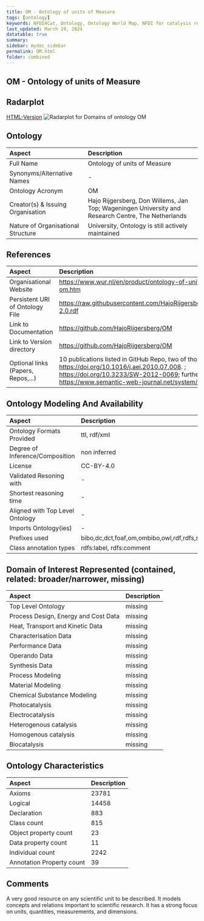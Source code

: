 ```yaml
---
title: OM - Ontology of units of Measure
tags: [ontology]
keywords: NFDI4Cat, Ontology, Ontology World Map, NFDI for catalysis related research, semantic web
last_updated: March 19, 2024
datatable: true
summary:
sidebar: mydoc_sidebar
permalink: OM.html
folder: combined
---
```

## OM - Ontology of units of Measure


 ## Radarplot 

 [HTML-Version](../radarplots/Radarplot_OM.html) ![Radarplot for Domains of ontology OM](../radarplots/Radarplot_OM.svg) 
## Ontology

|Aspect |Description| 
 |:---|:---|
| Full Name | Ontology of units of Measure |
| Synonyms/Alternative Names | - |
| Ontology Acronym | OM |
| Creator(s) & Issuing Organisation | Hajo Rijgersberg, Don Willems, Jan Top; Wageningen University and Research Centre, The Netherlands |
| Nature of Organisational Structure | University, Ontology is still actively maintained |

## References

|Aspect |Description| 
 |:---|:---|
| Organisational Website | https://www.wur.nl/en/product/ontology-of-units-of-measure-om.htm |
| Persistent URI of Ontology File | https://raw.githubusercontent.com/HajoRijgersberg/OM/master/om-2.0.rdf |
| Link to Documentation | https://github.com/HajoRijgersberg/OM |
| Link to Version directory | https://github.com/HajoRijgersberg/OM |
| Optional links (Papers, Repos,...) | 10 publications listed in GitHub Repo, two of those are: https://doi.org/10.1016/j.aei.2010.07.008. ; https://doi.org/10.3233/SW-2012-0069; further interesting read: https://www.semantic-web-journal.net/system/files/swj1825.pdf |

## Ontology Modeling And Availability

|Aspect |Description| 
 |:---|:---|
| Ontology Formats Provided | ttl, rdf/xml |
| Degree of Inference/Composition | non inferred |
| License | CC-BY-4.0 |
| Validated Resoning with | - |
| Shortest reasoning time | - |
| Aligned with Top Level Ontology | - |
| Imports Ontology(ies) | - |
| Prefixes used | bibo,dc,dct,foaf,om,ombibo,owl,rdf,rdfs,skos,wv,xml,xsd |
| Class annotation types | rdfs:label, rdfs:comment |

## Domain of Interest Represented (contained, related: broader/narrower, missing)

|Aspect |Description| 
 |:---|:---|
| Top Level Ontology | missing |
| Process Design, Energy and Cost Data | missing |
| Heat, Transport and Kinetic Data | missing |
| Characterisation Data | missing |
| Performance Data | missing |
| Operando Data | missing |
| Synthesis Data | missing |
| Process Modeling | missing |
| Material Modeling | missing |
| Chemical Substance Modeling | missing |
| Photocatalysis | missing |
| Electrocatalysis | missing |
| Heterogenous catalysis | missing |
| Homogenous catalysis | missing |
| Biocatalysis | missing |

## Ontology Characteristics

|Aspect |Description| 
 |:---|:---|
| Axioms | 23781 |
| Logical | 14458 |
| Declaration | 883 |
| Class count | 815 |
| Object property count | 23 |
| Data property count | 11 |
| Individual count | 2242 |
| Annotation Property count | 39 |

## Comments

A very good resource on any scientific unit to be described. It models concepts and relations important to scientific research. It has a strong focus on units, quantities, measurements, and dimensions.
